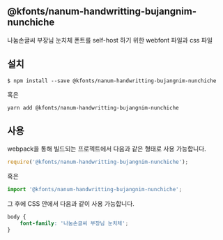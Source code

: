 
@kfonts/nanum-handwritting-bujangnim-nunchiche
---------------------

나눔손글씨 부장님 눈치체 폰트를 self-host 하기 위한 webfont 파일과 css 파일

설치
----

```
$ npm install --save @kfonts/nanum-handwritting-bujangnim-nunchiche
```

혹은

```
yarn add @kfonts/nanum-handwritting-bujangnim-nunchiche
```

사용
----

webpack을 통해 빌드되는 프로젝트에서 다음과 같은 형태로 사용 가능합니다.

```js
require('@kfonts/nanum-handwritting-bujangnim-nunchiche');
```

혹은

```js
import '@kfonts/nanum-handwritting-bujangnim-nunchiche';
```

그 후에 CSS 안에서 다음과 같이 사용 가능합니다.

```css
body {
    font-family: '나눔손글씨 부장님 눈치체';
}
```
